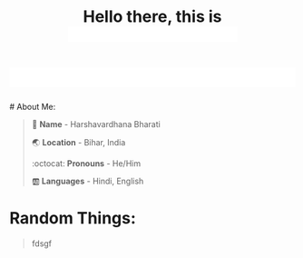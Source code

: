 <h1 align="center">Hello there, this is <img src="/assets/name2.gif" width="299"></h1>


<h1><img src="/assets/work2.gif"></h1>
# About Me:


> :bust_in_silhouette: **Name** - Harshavardhana Bharati
> 
> :earth_asia: **Location** - Bihar, India
>
> :octocat: **Pronouns** - He/Him
>
> :ab: **Languages** - Hindi, English
<h1></h1>


# Random Things:


>fdsgf
